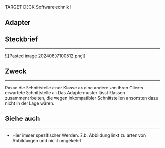 
TARGET DECK
Softwaretechnik I

Adapter
--
## Steckbrief
***
![[Pasted image 20240607100512.png]]
## Zweck
***
Passe die Schnittstelle einer Klasse an eine andere von ihren Clients erwartete Schnittstelle an
Das Adaptermuster lässt Klassen zusammenarbeiten, die wegen inkompatibler Schnittstellen ansonsten dazu nicht in der Lage wären.
## Siehe auch
***
* Hier immer spezifischer Werden. Z.b. Abbildung linkt zu arten von Abbildungen und nicht umgekehrt